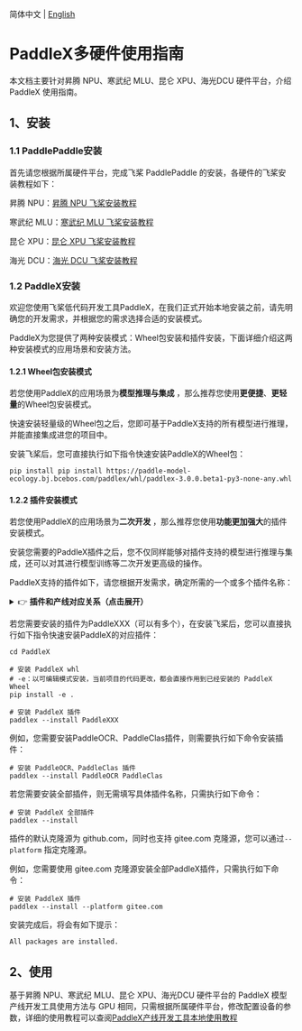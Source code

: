 简体中文 | [English](installation_other_devices_en.md)

# PaddleX多硬件使用指南

本文档主要针对昇腾 NPU、寒武纪 MLU、昆仑 XPU、海光DCU 硬件平台，介绍 PaddleX 使用指南。

## 1、安装
### 1.1 PaddlePaddle安装
首先请您根据所属硬件平台，完成飞桨 PaddlePaddle 的安装，各硬件的飞桨安装教程如下：

昇腾 NPU：[昇腾 NPU 飞桨安装教程](./paddlepaddle_install_NPU.md)

寒武纪 MLU：[寒武纪 MLU 飞桨安装教程](./paddlepaddle_install_MLU.md)

昆仑 XPU：[昆仑 XPU 飞桨安装教程](./paddlepaddle_install_XPU.md)

海光 DCU：[海光 DCU 飞桨安装教程](./paddlepaddle_install_DCU.md)

### 1.2 PaddleX安装
欢迎您使用飞桨低代码开发工具PaddleX，在我们正式开始本地安装之前，请先明确您的开发需求，并根据您的需求选择合适的安装模式。

PaddleX为您提供了两种安装模式：Wheel包安装和插件安装，下面详细介绍这两种安装模式的应用场景和安装方法。

#### 1.2.1 Wheel包安装模式
若您使用PaddleX的应用场景为**模型推理与集成** ，那么推荐您使用**更便捷**、**更轻量**的Wheel包安装模式。

快速安装轻量级的Wheel包之后，您即可基于PaddleX支持的所有模型进行推理，并能直接集成进您的项目中。

安装飞桨后，您可直接执行如下指令快速安装PaddleX的Wheel包：

```
pip install pip install https://paddle-model-ecology.bj.bcebos.com/paddlex/whl/paddlex-3.0.0.beta1-py3-none-any.whl
```
#### 1.2.2 插件安装模式
若您使用PaddleX的应用场景为**二次开发** ，那么推荐您使用**功能更加强大**的插件安装模式。

安装您需要的PaddleX插件之后，您不仅同样能够对插件支持的模型进行推理与集成，还可以对其进行模型训练等二次开发更高级的操作。

PaddleX支持的插件如下，请您根据开发需求，确定所需的一个或多个插件名称：


<details>
  <summary>👉 <b>插件和产线对应关系（点击展开）</b></summary>

|模型产线|模块|对应插件|
|-|-|-|
|通用图像分类|图像分类|PaddleClas|
|通用目标检测|目标检测|PaddleDetection|
|通用语义分割|语义分割|PaddleSeg|
|通用实例分割|实例分割|PaddleDetection|
|通用OCR|文本检测<br>文本识别|PaddleOCR|
|通用表格识别|版面区域检测<br>表格结构识别<br>文本检测<br>文本识别|PaddleOCR<br>PaddleDetection|
|文档场景信息抽取v3|表格结构识别<br>版面区域检测<br>文本检测<br>文本识别<br>印章文本检测<br>文档图像矫正<br>文档图像方向分类|PaddleOCR<br>PaddleDetection<br>PaddleClas |
|时序预测|时序预测模块|PaddleTS|
|时序异常检测|时序异常检测模块|PaddleTS|
|时序分类|时序分类模块|PaddleTS|
|通用多标签分类|图像多标签分类|PaddleClas|
|小目标检测|小目标检测|PaddleDetection|
|图像异常检测|无监督异常检测|PaddleSeg|

</details>


若您需要安装的插件为PaddleXXX（可以有多个），在安装飞桨后，您可以直接执行如下指令快速安装PaddleX的对应插件：

```
cd PaddleX

# 安装 PaddleX whl
# -e：以可编辑模式安装，当前项目的代码更改，都会直接作用到已经安装的 PaddleX Wheel
pip install -e .

# 安装 PaddleX 插件
paddlex --install PaddleXXX
```
例如，您需要安装PaddleOCR、PaddleClas插件，则需要执行如下命令安装插件：

```
# 安装 PaddleOCR、PaddleClas 插件
paddlex --install PaddleOCR PaddleClas
```
若您需要安装全部插件，则无需填写具体插件名称，只需执行如下命令：

```
# 安装 PaddleX 全部插件
paddlex --install
```
插件的默认克隆源为  github.com，同时也支持 gitee.com 克隆源，您可以通过`--platform` 指定克隆源。

例如，您需要使用 gitee.com 克隆源安装全部PaddleX插件，只需执行如下命令：

```
# 安装 PaddleX 插件
paddlex --install --platform gitee.com
```
安装完成后，将会有如下提示：

```
All packages are installed.
```
## 2、使用
基于昇腾 NPU、寒武纪 MLU、昆仑 XPU、海光DCU 硬件平台的 PaddleX 模型产线开发工具使用方法与 GPU 相同，只需根据所属硬件平台，修改配置设备的参数，详细的使用教程可以查阅[PaddleX产线开发工具本地使用教程](../pipeline_usage/pipeline_develop_guide.md)